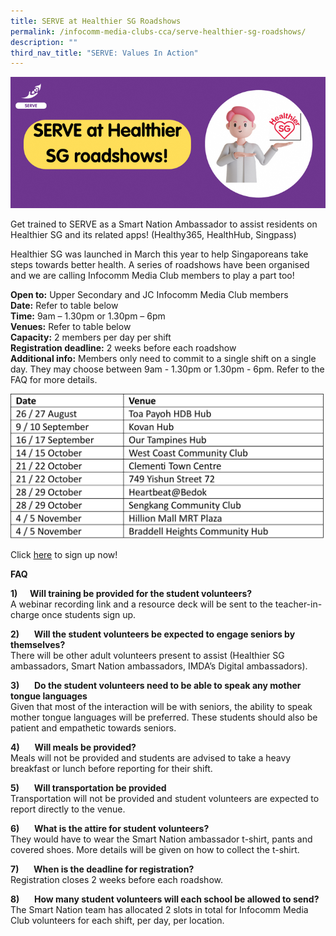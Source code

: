 ```yaml
---
title: SERVE at Healthier SG Roadshows
permalink: /infocomm-media-clubs-cca/serve-healthier-sg-roadshows/
description: ""
third_nav_title: "SERVE: Values In Action"
---
```

![](/images/Icmclub/website%20hsg%20roadshows.png)

Get trained to SERVE as a Smart Nation Ambassador to assist residents on Healthier SG and its related apps! (Healthy365, HealthHub, Singpass)  
  
Healthier SG was launched in March this year to help Singaporeans take steps towards better health. A series of roadshows have been organised and we are calling Infocomm Media Club members to play a part too!  
  
**Open to:** Upper Secondary and JC Infocomm Media Club members<br>
**Date:** Refer to table below<br>**Time:** 9am – 1.30pm or 1.30pm – 6pm<br>**Venues:** Refer to table below<br>**Capacity:** 2 members per day per shift<br>
**Registration deadline:** 2 weeks before each roadshow<br>
**Additional info:** Members only need to commit to a single shift on a single day. They may choose between 9am - 1.30pm or 1.30pm - 6pm. 
Refer to the FAQ for more details. 

![](/images/Icmclub/healthiersg%20roadshows%20dates.png)

Click [here](https://form.gov.sg/64b4a708b0717e0012c91055) to sign up now!<br>        

**FAQ**

**1)**&nbsp;&nbsp;&nbsp;&nbsp; **Will training be provided for the student volunteers?** <br> A webinar recording link and a resource deck will be sent to the teacher-in-charge once students sign up.  
  
**2)**&nbsp;&nbsp;&nbsp;&nbsp;&nbsp; **Will the student volunteers be expected to engage seniors by themselves?**  
There will be other adult volunteers present to assist (Healthier SG ambassadors, Smart Nation ambassadors, IMDA’s Digital ambassadors).  
  

**3)**&nbsp;&nbsp;&nbsp;&nbsp;&nbsp; **Do the student volunteers need to be able to speak any mother tongue languages**
<br>Given that most of the interaction will be with seniors, the ability to speak mother tongue languages will be preferred. These students should also be patient and empathetic towards seniors. &nbsp;&nbsp;

**4)**&nbsp;&nbsp;&nbsp;&nbsp;&nbsp; **Will meals be provided?**  
Meals will not be provided and students are advised to take a heavy breakfast or lunch before reporting for their shift.  
  

**5)**&nbsp;&nbsp;&nbsp;&nbsp;&nbsp; **Will transportation be provided**<br>Transportation will not be provided and student volunteers are expected to report directly to the venue.  
  

**6)**&nbsp;&nbsp;&nbsp;&nbsp;&nbsp; **What is the attire for student volunteers?**  
They would have to wear the Smart Nation ambassador t-shirt, pants and covered shoes. More details will be given on how to collect the t-shirt.  
  

**7)**&nbsp;&nbsp;&nbsp;&nbsp;&nbsp; **When is the deadline for registration?**  
Registration closes 2 weeks before each roadshow.  
  

**8)**&nbsp;&nbsp;&nbsp;&nbsp;&nbsp; **How many student volunteers will each school be allowed to send?**  
The Smart Nation team has allocated 2 slots in total for Infocomm Media Club volunteers for each shift, per day, per location.